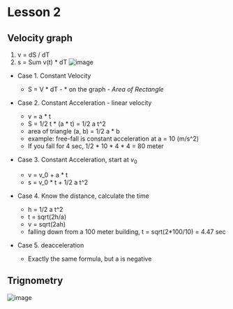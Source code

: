 # Lesson 2

## Velocity graph
1. v = dS / dT
2. s = Sum v(t) * dT
![image](https://user-images.githubusercontent.com/71202720/174487132-0f3a1c94-32dd-4898-8c3b-f8ea7c989668.png)

* Case 1. Constant Velocity
     * S = V * dT - 
      * on the graph - _Area of Rectangle_
     
* Case 2. Constant Acceleration - linear velocity
     * v = a * t
     * S = 1/2 t * (a * t) = 1/2 a t^2
     * area of triangle (a, b) = 1/2 a * b
     * example: free-fall is constant acceleration at a = 10 (m/s^2)
     * If you fall for 4 sec, 1/2 * 10 * 4 * 4 = 80 meter

* Case 3. Constant Acceleration, start at $v_0$
     * v = v_0 + a * t
     * s = v_0 * t + 1/2 a t^2

* Case 4. Know the distance, calculate the time
    * h = 1/2 a t^2
    * t = sqrt(2h/a)
    * v = sqrt(2ah)
    * falling down from a 100 meter building, t = sqrt(2*100/10) = 4.47 sec

* Case 5. deacceleration
    * Exactly the same formula, but a is negative

## Trignometry
![image](https://user-images.githubusercontent.com/71202720/174487194-c35f022c-642d-4909-acae-61d6379494c0.png)
